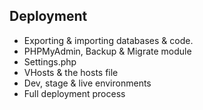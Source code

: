 Deployment
----------

* Exporting & importing databases & code.
* PHPMyAdmin, Backup & Migrate module
* Settings.php
* VHosts & the hosts file
* Dev, stage & live environments
* Full deployment process
